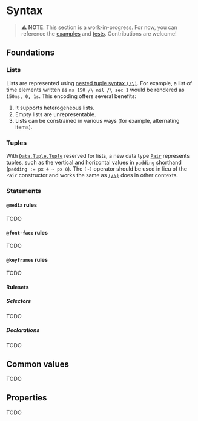 Syntax
======

> ⚠️ **NOTE**: This section is a work-in-progress. For now, you can reference the [examples](../examples) and [tests](../docs). Contributions are welcome!

Foundations
-----------

### Lists

Lists are represented using [nested tuple syntax `(/\)`](https://pursuit.purescript.org/packages/purescript-tuples/docs/Data.Tuple.Nested#v:(/\\)). For example, a list of time elements written as `ms 150 /\ nil /\ sec 1` would be rendered as `150ms, 0, 1s`. This encoding offers several benefits:
1. It supports heterogeneous lists.
2. Empty lists are unrepresentable.
3. Lists can be constrained in various ways (for example, alternating items).

### Tuples

With [`Data.Tuple.Tuple`](https://pursuit.purescript.org/packages/purescript-tuples/docs/Data.Tuple#t:Tuple) reserved for lists, a new data type [`Pair`](../search?q=data+Pair) represents tuples, such as the vertical and horizontal values in `padding` shorthand (`padding := px 4 ~ px 8`). The `(~)` operator should be used in lieu of the `Pair` constructor and works the same as [`(/\)`](https://pursuit.purescript.org/packages/purescript-tuples/docs/Data.Tuple.Nested#v:(/\\)) does in other contexts.

### Statements

#### `@media` rules

TODO

#### `@font-face` rules

TODO

#### `@keyframes` rules

TODO

#### Rulesets

##### Selectors

TODO

##### Declarations

TODO

Common values
-------------

TODO

Properties
----------

TODO
